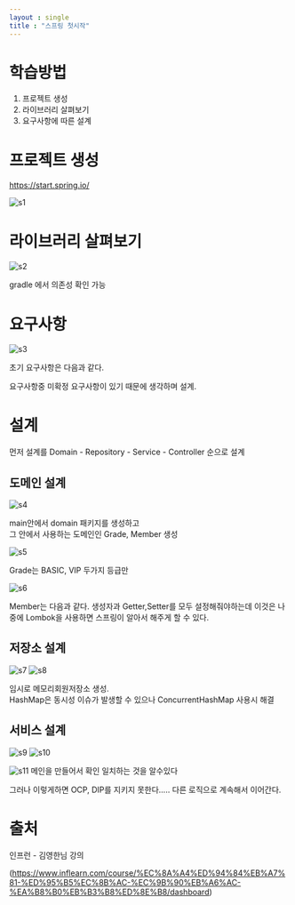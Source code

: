 ```yaml
---
layout : single
title : "스프링 첫시작"
---
```


# 학습방법
1. 프로젝트 생성
2. 라이브러리 살펴보기
3. 요구사항에 따른 설계



# 프로젝트 생성
https://start.spring.io/ 

![s1](../_images/s1.PNG)

# 라이브러리 살펴보기
![s2](../_images/s2.PNG)

gradle 에서 의존성 확인 가능

# 요구사항

![s3](../_images/s3.PNG)

초기 요구사항은 다음과 같다.

요구사항중 미확정 요구사항이 있기 때문에 생각하며 설계.

# 설계

먼저 설계를 Domain - Repository - Service - Controller 순으로 설계


## 도메인 설계

![s4](../_images/s4.PNG)

main안에서 domain 패키지를 생성하고  
그 안에서 사용하는 도메인인 Grade, Member 생성

![s5](../_images/s5.PNG)
  
  Grade는 BASIC, VIP 두가지 등급만

![s6](../_images/s6.PNG)

Member는 다음과 같다. 생성자과 Getter,Setter를 모두 설정해줘야하는데
이것은 나중에 Lombok을 사용하면 스프링이 알아서 해주게 할 수 있다.


## 저장소 설계

![s7](../_images/s7.PNG)
![s8](../_images/s8.PNG)

임시로 메모리회원저장소 생성.  
HashMap은 동시성 이슈가 발생할 수 있으나 ConcurrentHashMap 사용시 해결

## 서비스 설계

![s9](../_images/s9.PNG)
![s10](../_images/s10.PNG)


![s11](../_images/s11.PNG)
메인을 만들어서 확인 일치하는 것을 알수있다  

그러나 이렇게하면 OCP, DIP를 지키지 못한다.....
다른 로직으로 계속해서 이어간다.

# 출처
인프런 - 김영한님 강의

(https://www.inflearn.com/course/%EC%8A%A4%ED%94%84%EB%A7%81-%ED%95%B5%EC%8B%AC-%EC%9B%90%EB%A6%AC-%EA%B8%B0%EB%B3%B8%ED%8E%B8/dashboard)

